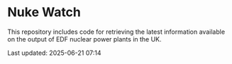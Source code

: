 # Nuke Watch

This repository includes code for retrieving the latest information available on the output of EDF nuclear power plants in the UK.

Last updated: 2025-06-21 07:14